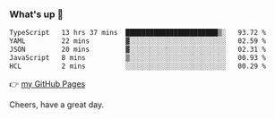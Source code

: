 ### What's up 👋

<!--START_SECTION:waka-->

```txt
TypeScript   13 hrs 37 mins  ███████████████████████▒░   93.72 %
YAML         22 mins         ▓░░░░░░░░░░░░░░░░░░░░░░░░   02.59 %
JSON         20 mins         ▓░░░░░░░░░░░░░░░░░░░░░░░░   02.31 %
JavaScript   8 mins          ▒░░░░░░░░░░░░░░░░░░░░░░░░   00.93 %
HCL          2 mins          ░░░░░░░░░░░░░░░░░░░░░░░░░   00.29 %
```

<!--END_SECTION:waka-->

👉 [my GitHub Pages](https://ykzhukian.github.io)

Cheers, have a great day.

